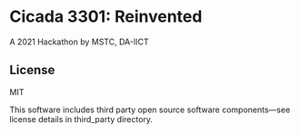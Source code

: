 # Cicada 3301: Reinvented

A 2021 Hackathon by MSTC, DA-IICT

## License

MIT

This software includes third party open source software components—see license details in third_party directory.
